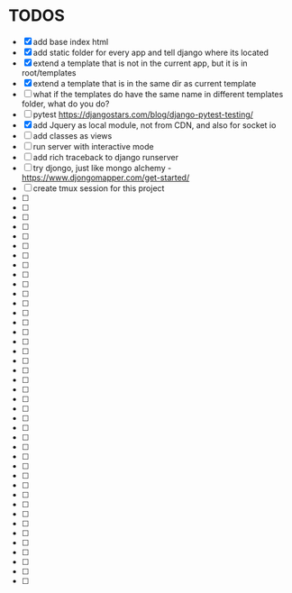 

# TODOS

- [x] add base index html
- [x] add static folder for every app and tell django where its located
- [x] extend a template that is not in the current app, but it is in root/templates
- [x] extend a template that is in the same dir as current template
- [ ] what if the templates do have the same name in different templates folder, what do you do?
- [ ] pytest https://djangostars.com/blog/django-pytest-testing/
- [x] add Jquery as local module, not from CDN, and also for socket io
- [ ] add classes as views
- [ ] run server with interactive mode
- [ ] add rich traceback to django runserver
- [ ] try djongo, just like mongo alchemy - https://www.djongomapper.com/get-started/
- [ ] create tmux session for this project
- [ ]
- [ ]
- [ ]
- [ ]
- [ ]
- [ ]
- [ ]
- [ ]
- [ ]
- [ ]
- [ ]
- [ ]
- [ ]
- [ ]
- [ ]
- [ ]
- [ ]
- [ ]
- [ ]
- [ ]
- [ ]
- [ ]
- [ ]
- [ ]
- [ ]
- [ ]
- [ ]
- [ ]
- [ ]
- [ ]
- [ ]
- [ ]
- [ ]
- [ ]
- [ ]
- [ ]
- [ ]
- [ ]
- [ ]
- [ ]
- [ ]